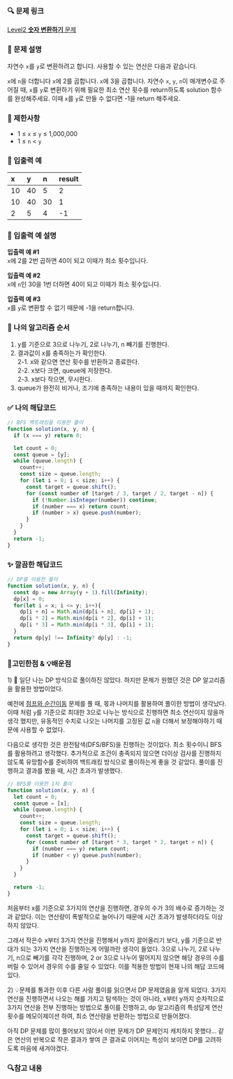 ### 🔍 문제 링크
[Level2 **숫자 변환하기** 문제](https://school.programmers.co.kr/learn/courses/30/lessons/154538)

### 📘 문제 설명
자연수 `x`를 `y`로 변환하려고 합니다. 사용할 수 있는 연산은 다음과 같습니다.

`x`에 `n`을 더합니다
`x`에 2를 곱합니다.
`x`에 3을 곱합니다.
자연수 `x`, `y`, `n`이 매개변수로 주어질 때, `x`를 `y`로 변환하기 위해 필요한 최소 연산 횟수를 return하도록 solution 함수를 완성해주세요. 이때 `x`를 `y`로 만들 수 없다면 -1을 return 해주세요.

### 📕 제한사항
- 1 ≤ `x` ≤ `y` ≤ 1,000,000
- 1 ≤ `n` < `y`

### 📙 입출력 예
|x|y|n|result|
|:---|:---|:---|:---|
|10|40|5|2|
|10|40|30|1|
|2|5|4|-1|

### 📒 입출력 예 설명
**입출력 예 #1**  
`x`에 2를 2번 곱하면 40이 되고 이때가 최소 횟수입니다.

**입출력 예 #2**  
`x`에 `n`인 30을 1번 더하면 40이 되고 이때가 최소 횟수입니다.

**입출력 예 #3**  
`x`를 `y`로 변환할 수 없기 때문에 -1을 return합니다.

### 📔 나의 알고리즘 순서
1. y를 기준으로 3으로 나누기, 2로 나누기, n 빼기를 진행한다.
2. 결과값이 x를 충족하는가 확인한다.  
  2-1. x와 같으면 연산 횟수를 반환하고 종료한다.  
  2-2. x보다 크면, queue에 저장한다.  
  2-3. x보다 작으면, 무시한다.  
3. queue가 완전히 비거나, 조기에 충족하는 내용이 있을 때까지 확인한다.

### ✅ 나의 해답코드
```javascript
// BFS 백트래킹을 이용한 풀이
function solution(x, y, n) {
  if (x === y) return 0;

  let count = 0;
  const queue = [y];
  while (queue.length) {
    count++;
    const size = queue.length;
    for (let i = 0; i < size; i++) {
      const target = queue.shift();
      for (const number of [target / 3, target / 2, target - n]) {
        if (!Number.isInteger(number)) continue;
        if (number === x) return count;
        if (number > x) queue.push(number);
      }
    }
  }
  return -1;
}
```

### ✨ 깔끔한 해답코드
```javascript
// DP를 이용한 풀이
function solution(x, y, n) {
  const dp = new Array(y + 1).fill(Infinity);
  dp[x] = 0;
  for(let i = x; i <= y; i++){
    dp[i + n] = Math.min(dp[i + n], dp[i] + 1);
    dp[i * 2] = Math.min(dp[i * 2], dp[i] + 1);
    dp[i * 3] = Math.min(dp[i * 3], dp[i] + 1);
  }
  return dp[y] !== Infinity? dp[y] : -1;
}
```

### 🤔고민한점 & 💡배운점
1\) 🤔 일단 나는 DP 방식으로 풀이하진 않았다. 하지만 문제가 원했던 것은 DP 알고리즘을 활용한 방법이었다. 

예전에 [점프와 순간이동](../점프와순간이동/problem.md) 문제를 풀 때, 몫과 나머지를 활용하여 풀이한 방법이 생각났다. 이때 처럼 `y`를 기준으로 최대한 3으로 나누는 방식으로 진행하면 최소 연산이지 않을까 생각 했지만, 유동적인 수치로 나오는 나머지를 고정된 값 `n`을 더해서 보정해야하기 때문에 사용할 수 없었다.

다음으로 생각한 것은 완전탐색(DFS/BFS)을 진행하는 것이었다. 최소 횟수이니 BFS를 활용하려고 생각했다. 추가적으로 조건이 충족되지 않으면 더이상 검사를 진행하지 않도록 유망함수를 준비하여 백트래킹 방식으로 풀이하는게 좋을 것 같았다. 풀이를 진행하고 결과를 봤을 때, 시간 초과가 발생했다.

```js
// BFS를 이용한 1차 풀이
function solution(x, y, n) {
  let count = 0;
  const queue = [x];
  while (queue.length) {
    count++;
    const size = queue.length;
    for (let i = 0; i < size; i++) {
      const target = queue.shift();
      for (const number of [target * 3, target * 2, target + n]) {
        if (number === y) return count;
        if (number < y) queue.push(number);
      }
    }
  }

  return -1;
}
```

처음부터 x를 기준으로 3가지의 연산을 진행하면, 경우의 수가 3의 배수로 증가하는 것과 같았다. 이는 연산량이 폭발적으로 늘어나기 때문에 시간 초과가 발생하더라도 이상하지 않았다.

그래서 작은수 x부터 3가지 연산을 진행해서 y까지 끌어올리기 보다, y를 기준으로 반대가 되는 3가지 연산을 진행하는게 어떨까란 생각이 들었다. 3으로 나누기, 2로 나누기, n으로 빼기를 각각 진행하며, 2 or 3으로 나누어 떨어지지 않으면 해당 경우의 수를 버릴 수 있어서 경우의 수를 줄일 수 있었다. 이를 적용한 방법이 현재 나의 해답 코드에 있다.


2\) 💡문제를 통과한 이후 다른 사람 풀이를 읽으면서 DP 문제였음을 알게 되었다. 3가지 연산을 진행하면서 나오는 해를 가지고 탐색하는 것이 아니라, x부터 y까지 순차적으로 3가지 연산을 전부 진행하는 방법으로 풀이를 진행하고, dp 알고리즘의 특성답게 연산 횟수를 메모이제이션 하여, 최소 연산량을 반환하는 방법으로 만들어졌다.

아직 DP 문제를 많이 풀어보지 않아서 이번 문제가 DP 문제인지 캐치하지 못했다... 같은 연산의 반복으로 작은 결과가 쌓여 큰 결과로 이어지는 특성이 보이면 DP를 고려하도록 마음에 새겨야겠다.

### 🔍참고 내용